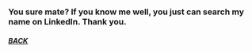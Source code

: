 ### You sure mate? If you know me well, you just can search my name on LinkedIn. Thank you.

##### [BACK](/index.md "Back to Homepage")
